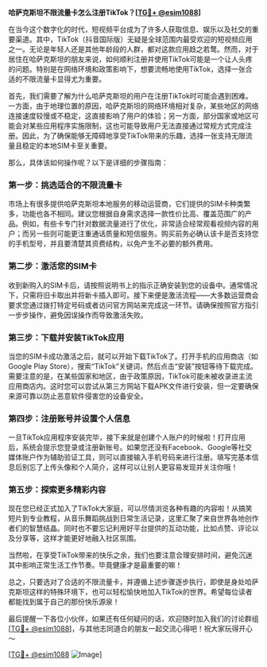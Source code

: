 **哈萨克斯坦不限流量卡怎么注册TikTok？[[TG💪+ @esim1088](https://t.me/s/esim1088)]**

在当今这个数字化的时代，短视频平台成为了许多人获取信息、娱乐以及社交的重要渠道。其中，TikTok（抖音国际版）无疑是全球范围内最受欢迎的短视频应用之一。无论是年轻人还是其他年龄段的人群，都对这款应用趋之若鹜。然而，对于居住在哈萨克斯坦的朋友来说，如何顺利注册并使用TikTok可能是一个让人头疼的问题。特别是在网络环境和政策影响下，想要流畅地使用TikTok，选择一张合适的不限流量卡显得尤为重要。

首先，我们需要了解为什么哈萨克斯坦的用户在注册TikTok时可能会遇到困难。一方面，由于地理位置的原因，哈萨克斯坦的网络环境相对复杂，某些地区的网络连接速度较慢或不稳定，这直接影响了用户的体验；另一方面，部分国家或地区可能会对某些应用程序实施限制，这也可能导致用户无法直接通过常规方式完成注册。因此，为了确保能够无障碍地享受TikTok带来的乐趣，选择一张支持无限流量且稳定的本地SIM卡至关重要。

那么，具体该如何操作呢？以下是详细的步骤指南：

### 第一步：挑选适合的不限流量卡

市场上有很多提供哈萨克斯坦本地服务的移动运营商，它们提供的SIM卡种类繁多，功能也各不相同。建议您根据自身需求选择一款性价比高、覆盖范围广的产品。例如，有些卡专门针对数据流量进行了优化，非常适合经常观看视频内容的用户；而另一些则可能更注重通话质量和短信服务。购买前务必确认该卡是否支持您的手机型号，并且要清楚其资费结构，以免产生不必要的额外费用。

### 第二步：激活您的SIM卡

收到新购入的SIM卡后，请按照说明书上的指示正确安装到您的设备中。通常情况下，只需将旧卡取出并将新卡插入即可。接下来便是激活流程——大多数运营商会要求您通过拨打特定号码或者访问官方网站来完成这一环节。请确保按照官方指引一步步操作，避免因误操作而导致激活失败。

### 第三步：下载并安装TikTok应用

当您的SIM卡成功激活之后，就可以开始下载TikTok了。打开手机的应用商店（如Google Play Store），搜索“TikTok”关键词，然后点击“安装”按钮等待下载完成。需要注意的是，在某些国家和地区，由于政策原因，TikTok可能未被收录进主流应用商店内。这时您可以尝试从第三方网站下载APK文件进行安装，但一定要确保来源可靠以防止恶意软件侵害您的设备安全。

### 第四步：注册账号并设置个人信息

一旦TikTok应用程序安装完毕，接下来就是创建个人账户的时候啦！打开应用后，系统会提示您登录或注册新账号。如果您还没有Facebook、Google等社交媒体账户作为辅助验证工具，则可以直接输入手机号码来进行注册。填写完基本信息后别忘了上传头像和个人简介，这样可以让别人更容易发现并关注你哦！

### 第五步：探索更多精彩内容

现在您已经正式加入了TikTok大家庭，可以尽情浏览各种有趣的内容啦！从搞笑短片到专业教程，从音乐舞蹈挑战到日常生活记录，这里汇聚了来自世界各地创作者们的智慧结晶。同时也不要忘记利用好平台提供的互动功能，比如点赞、评论以及分享等，这样才能更好地融入社区氛围。

当然啦，在享受TikTok带来的快乐之余，我们也要注意合理安排时间，避免沉迷其中影响正常生活工作节奏。毕竟健康才是最重要的嘛！

总之，只要选对了合适的不限流量卡，并遵循上述步骤逐步执行，即使是身处哈萨克斯坦这样的特殊环境下，也可以轻松愉快地加入TikTok的世界。希望每位读者都能找到属于自己的那份快乐源泉！

最后提醒一下各位小伙伴，如果还有任何疑问的话，欢迎随时加入我们的讨论群组[[TG💪+ @esim1088](https://t.me/s/esim1088)]，与其他志同道合的朋友一起交流心得吧！祝大家玩得开心～

[[TG💪+ @esim1088](https://t.me/s/esim1088) ![Image](https://i.postimg.cc/4NQfJmqS/Snipaste-2025-05-13-00-14-12.png)]